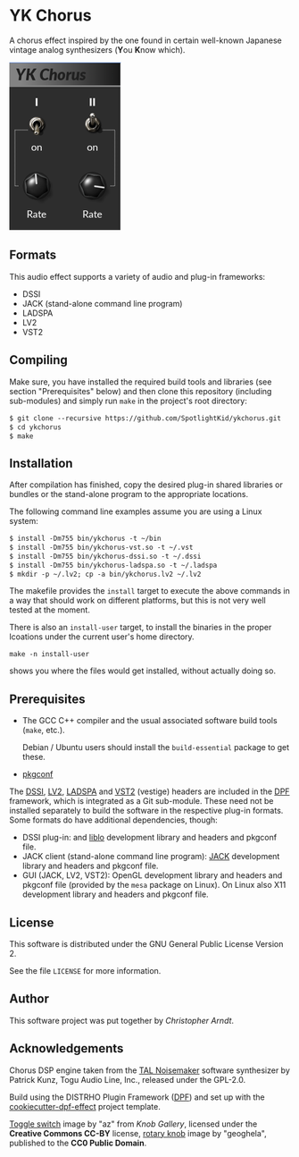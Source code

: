 # YK Chorus

A chorus effect inspired by the one found in certain well-known Japanese
vintage analog synthesizers (**Y**ou **K**now which).

![screenshot](screenshot.png)


## Formats

This audio effect supports a variety of audio and plug-in frameworks:

* DSSI
* JACK (stand-alone command line program)
* LADSPA
* LV2
* VST2


## Compiling

Make sure, you have installed the required build tools and libraries (see
section "Prerequisites" below) and then clone this repository (including
sub-modules) and simply run `make` in the project's root directory:

    $ git clone --recursive https://github.com/SpotlightKid/ykchorus.git
    $ cd ykchorus
    $ make


## Installation

After compilation has finished, copy the desired plug-in shared libraries or
bundles or the stand-alone program to the appropriate locations.

The following command line examples assume you are using a Linux system:

    $ install -Dm755 bin/ykchorus -t ~/bin
    $ install -Dm755 bin/ykchorus-vst.so -t ~/.vst
    $ install -Dm755 bin/ykchorus-dssi.so -t ~/.dssi
    $ install -Dm755 bin/ykchorus-ladspa.so -t ~/.ladspa
    $ mkdir -p ~/.lv2; cp -a bin/ykchorus.lv2 ~/.lv2

The makefile provides the `install` target to execute the above commands in a
way that should work on different platforms, but this is not very well tested
at the moment.

There is also an `install-user` target, to install the binaries in the proper
lcoations under the current user's home directory.

    make -n install-user

shows you where the files would get installed, without actually doing so.


## Prerequisites

* The GCC C++ compiler and the usual associated software build tools
  (`make`, etc.).

  Debian / Ubuntu users should install the `build-essential` package
  to get these.

* [pkgconf]

The [DSSI], [LV2], [LADSPA] and [VST2] (vestige) headers are included in the
[DPF] framework, which is integrated as a Git sub-module. These need not be
installed separately to build the software in the respective plug-in formats.
Some formats do have additional dependencies, though:

* DSSI plug-in: and [liblo] development library and headers and pkgconf file.
* JACK client (stand-alone command line program): [JACK] development library
  and headers and pkgconf file.
* GUI (JACK, LV2, VST2): OpenGL development library and headers and pkgconf
  file (provided by the `mesa` package on Linux). On Linux also X11
  development library and headers and pkgconf file.


## License

This software is distributed under the GNU General Public License Version 2.

See the file `LICENSE` for more information.


## Author

This software project was put together by *Christopher Arndt*.


## Acknowledgements

Chorus DSP engine taken from the [TAL Noisemaker] software synthesizer by
Patrick Kunz, Togu Audio Line, Inc., released under the GPL-2.0.

Build using the DISTRHO Plugin Framework ([DPF]) and set up with the
[cookiecutter-dpf-effect] project template.

[Toggle switch] image by "az" from *Knob Gallery*, licensed under the
**Creative Commons CC-BY** license, [rotary knob] image by "geoghela",
published to the **CC0 Public Domain**.


[cookiecutter-dpf-effect]: https://github.com/SpotlightKid/cookiecutter-dpf-effect
[DPF]: https://github.com/DISTRHO/DPF
[DSSI]: http://dssi.sourceforge.net/
[JACK]: http://jackaudio.org/
[LADSPA]: http://www.ladspa.org/
[liblo]: http://liblo.sourceforge.net/
[LV2]: http://lv2plug.in/
[pkgconf]: https://github.com/pkgconf/pkgconf
[rotary knob]: https://www.g200kg.com/en/webknobman/gallery.php?m=p&p=1200
[TAL Noisemaker]: https://tal-software.com/products/tal-noisemaker
[Toggle switch]: https://www.g200kg.com/en/webknobman/gallery.php?m=p&p=58
[VST2]: https://en.wikipedia.org/wiki/Virtual_Studio_Technology
